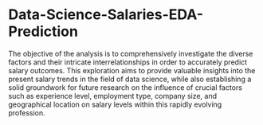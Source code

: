 # Data-Science-Salaries-EDA-Prediction

The objective of the analysis is to comprehensively investigate the diverse factors and their intricate interrelationships in order to accurately predict salary outcomes. This exploration aims to provide valuable insights into the present salary trends in the field of data science, while also establishing a solid groundwork for future research on the influence of crucial factors such as experience level, employment type, company size, and geographical location on salary levels within this rapidly evolving profession.
